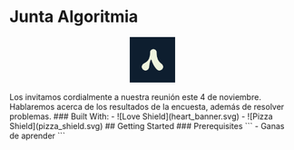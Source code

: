 # Junta Algoritmia
<p align="center">
  <img src="azul oscuro.png" width="80" height="80"/>
</p>
Los invitamos cordialmente a nuestra reunión este 4 de noviembre. Hablaremos acerca de los resultados de la encuesta, además de resolver problemas.
### Built With:
- ![Love Shield](heart_banner.svg)
- ![Pizza Shield](pizza_shield.svg)
## Getting Started
### Prerequisites
```
- Ganas de aprender
```
